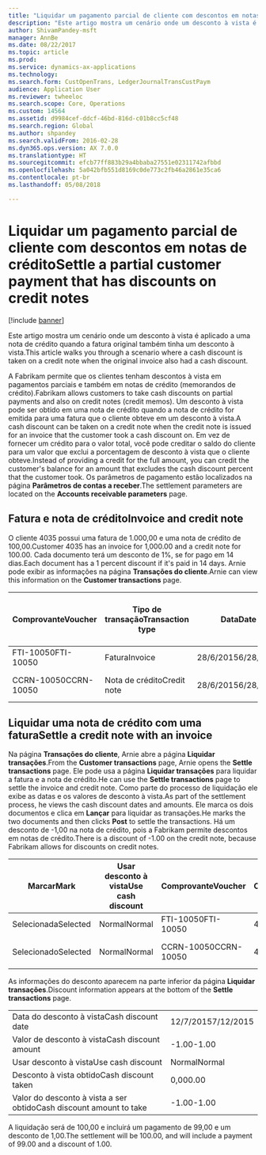 ```yaml
---
title: "Liquidar um pagamento parcial de cliente com descontos em notas de crédito"
description: "Este artigo mostra um cenário onde um desconto à vista é aplicado a uma nota de crédito quando a fatura original também tinha um desconto à vista."
author: ShivamPandey-msft
manager: AnnBe
ms.date: 08/22/2017
ms.topic: article
ms.prod: 
ms.service: dynamics-ax-applications
ms.technology: 
ms.search.form: CustOpenTrans, LedgerJournalTransCustPaym
audience: Application User
ms.reviewer: twheeloc
ms.search.scope: Core, Operations
ms.custom: 14564
ms.assetid: d9984cef-ddcf-46bd-816d-c01b8cc5cf48
ms.search.region: Global
ms.author: shpandey
ms.search.validFrom: 2016-02-28
ms.dyn365.ops.version: AX 7.0.0
ms.translationtype: HT
ms.sourcegitcommit: efcb77ff883b29a4bbaba27551e02311742afbbd
ms.openlocfilehash: 5a042bfb551d8169c0de773c2fb46a2861e35ca6
ms.contentlocale: pt-br
ms.lasthandoff: 05/08/2018

---
```


# <a name="settle-a-partial-customer-payment-that-has-discounts-on-credit-notes"></a><span data-ttu-id="e26a5-103">Liquidar um pagamento parcial de cliente com descontos em notas de crédito</span><span class="sxs-lookup"><span data-stu-id="e26a5-103">Settle a partial customer payment that has discounts on credit notes</span></span>

[!include [banner](../includes/banner.md)]

<span data-ttu-id="e26a5-104">Este artigo mostra um cenário onde um desconto à vista é aplicado a uma nota de crédito quando a fatura original também tinha um desconto à vista.</span><span class="sxs-lookup"><span data-stu-id="e26a5-104">This article walks you through a scenario where a cash discount is taken on a credit note when the original invoice also had a cash discount.</span></span> 

<span data-ttu-id="e26a5-105">A Fabrikam permite que os clientes tenham descontos à vista em pagamentos parciais e também em notas de crédito (memorandos de crédito).</span><span class="sxs-lookup"><span data-stu-id="e26a5-105">Fabrikam allows customers to take cash discounts on partial payments and also on credit notes (credit memos).</span></span> <span data-ttu-id="e26a5-106">Um desconto à vista pode ser obtido em uma nota de crédito quando a nota de crédito for emitida para uma fatura que o cliente obteve em um desconto à vista.</span><span class="sxs-lookup"><span data-stu-id="e26a5-106">A cash discount can be taken on a credit note when the credit note is issued for an invoice that the customer took a cash discount on.</span></span> <span data-ttu-id="e26a5-107">Em vez de fornecer um crédito para o valor total, você pode creditar o saldo do cliente para um valor que exclui a porcentagem de desconto à vista que o cliente obteve.</span><span class="sxs-lookup"><span data-stu-id="e26a5-107">Instead of providing a credit for the full amount, you can credit the customer's balance for an amount that excludes the cash discount percent that the customer took.</span></span> <span data-ttu-id="e26a5-108">Os parâmetros de pagamento estão localizados na página **Parâmetros de contas a receber**.</span><span class="sxs-lookup"><span data-stu-id="e26a5-108">The settlement parameters are located on the **Accounts receivable parameters** page.</span></span>

## <a name="invoice-and-credit-note"></a><span data-ttu-id="e26a5-109">Fatura e nota de crédito</span><span class="sxs-lookup"><span data-stu-id="e26a5-109">Invoice and credit note</span></span>
<span data-ttu-id="e26a5-110">O cliente 4035 possui uma fatura de 1.000,00 e uma nota de crédito de 100,00.</span><span class="sxs-lookup"><span data-stu-id="e26a5-110">Customer 4035 has an invoice for 1,000.00 and a credit note for 100.00.</span></span> <span data-ttu-id="e26a5-111">Cada documento terá um desconto de 1%, se for pago em 14 dias.</span><span class="sxs-lookup"><span data-stu-id="e26a5-111">Each document has a 1 percent discount if it's paid in 14 days.</span></span> <span data-ttu-id="e26a5-112">Arnie pode exibir as informações na página **Transações do cliente**.</span><span class="sxs-lookup"><span data-stu-id="e26a5-112">Arnie can view this information on the **Customer transactions** page.</span></span>

| <span data-ttu-id="e26a5-113">Comprovante</span><span class="sxs-lookup"><span data-stu-id="e26a5-113">Voucher</span></span>    | <span data-ttu-id="e26a5-114">Tipo de transação</span><span class="sxs-lookup"><span data-stu-id="e26a5-114">Transaction type</span></span> | <span data-ttu-id="e26a5-115">Data</span><span class="sxs-lookup"><span data-stu-id="e26a5-115">Date</span></span>      | <span data-ttu-id="e26a5-116">Fatura</span><span class="sxs-lookup"><span data-stu-id="e26a5-116">Invoice</span></span>  | <span data-ttu-id="e26a5-117">Valor em débito na moeda da transação</span><span class="sxs-lookup"><span data-stu-id="e26a5-117">Amount in transaction currency debit</span></span> | <span data-ttu-id="e26a5-118">Valor em crédito na moeda da transação</span><span class="sxs-lookup"><span data-stu-id="e26a5-118">Amount in transaction currency credit</span></span> | <span data-ttu-id="e26a5-119">Saldo</span><span class="sxs-lookup"><span data-stu-id="e26a5-119">Balance</span></span>  | <span data-ttu-id="e26a5-120">Moeda</span><span class="sxs-lookup"><span data-stu-id="e26a5-120">Currency</span></span> |
|------------|------------------|-----------|----------|--------------------------------------|---------------------------------------|----------|----------|
| <span data-ttu-id="e26a5-121">FTI-10050</span><span class="sxs-lookup"><span data-stu-id="e26a5-121">FTI-10050</span></span>  | <span data-ttu-id="e26a5-122">Fatura</span><span class="sxs-lookup"><span data-stu-id="e26a5-122">Invoice</span></span>          | <span data-ttu-id="e26a5-123">28/6/2015</span><span class="sxs-lookup"><span data-stu-id="e26a5-123">6/28/2015</span></span> | <span data-ttu-id="e26a5-124">10050</span><span class="sxs-lookup"><span data-stu-id="e26a5-124">10050</span></span>    | <span data-ttu-id="e26a5-125">1.000,00</span><span class="sxs-lookup"><span data-stu-id="e26a5-125">1,000.00</span></span>                             |                                       | <span data-ttu-id="e26a5-126">1.000,00</span><span class="sxs-lookup"><span data-stu-id="e26a5-126">1,000.00</span></span> | <span data-ttu-id="e26a5-127">USD</span><span class="sxs-lookup"><span data-stu-id="e26a5-127">USD</span></span>      |
| <span data-ttu-id="e26a5-128">CCRN-10050</span><span class="sxs-lookup"><span data-stu-id="e26a5-128">CCRN-10050</span></span> | <span data-ttu-id="e26a5-129">Nota de crédito</span><span class="sxs-lookup"><span data-stu-id="e26a5-129">Credit note</span></span>      | <span data-ttu-id="e26a5-130">28/6/2015</span><span class="sxs-lookup"><span data-stu-id="e26a5-130">6/28/2015</span></span> | <span data-ttu-id="e26a5-131">CR-10050</span><span class="sxs-lookup"><span data-stu-id="e26a5-131">CR-10050</span></span> |                                      | <span data-ttu-id="e26a5-132">100,00</span><span class="sxs-lookup"><span data-stu-id="e26a5-132">100.00</span></span>                                | <span data-ttu-id="e26a5-133">-100,00</span><span class="sxs-lookup"><span data-stu-id="e26a5-133">-100.00</span></span>  | <span data-ttu-id="e26a5-134">USD</span><span class="sxs-lookup"><span data-stu-id="e26a5-134">USD</span></span>      |

## <a name="settle-a-credit-note-with-an-invoice"></a><span data-ttu-id="e26a5-135">Liquidar uma nota de crédito com uma fatura</span><span class="sxs-lookup"><span data-stu-id="e26a5-135">Settle a credit note with an invoice</span></span>
<span data-ttu-id="e26a5-136">Na página **Transações do cliente**, Arnie abre a página **Liquidar transações**.</span><span class="sxs-lookup"><span data-stu-id="e26a5-136">From the **Customer transactions** page, Arnie opens the **Settle transactions** page.</span></span> <span data-ttu-id="e26a5-137">Ele pode usa a página **Liquidar transações** para liquidar a fatura e a nota de crédito.</span><span class="sxs-lookup"><span data-stu-id="e26a5-137">He can use the **Settle transactions** page to settle the invoice and credit note.</span></span> <span data-ttu-id="e26a5-138">Como parte do processo de liquidação ele exibe as datas e os valores de desconto à vista.</span><span class="sxs-lookup"><span data-stu-id="e26a5-138">As part of the settlement process, he views the cash discount dates and amounts.</span></span> <span data-ttu-id="e26a5-139">Ele marca os dois documentos e clica em **Lançar** para liquidar as transações.</span><span class="sxs-lookup"><span data-stu-id="e26a5-139">He marks the two documents and then clicks **Post** to settle the transactions.</span></span> <span data-ttu-id="e26a5-140">Há um desconto de -1,00 na nota de crédito, pois a Fabrikam permite descontos em notas de crédito.</span><span class="sxs-lookup"><span data-stu-id="e26a5-140">There is a discount of -1.00 on the credit note, because Fabrikam allows for discounts on credit notes.</span></span>

| <span data-ttu-id="e26a5-141">Marcar</span><span class="sxs-lookup"><span data-stu-id="e26a5-141">Mark</span></span>     | <span data-ttu-id="e26a5-142">Usar desconto à vista</span><span class="sxs-lookup"><span data-stu-id="e26a5-142">Use cash discount</span></span> | <span data-ttu-id="e26a5-143">Comprovante</span><span class="sxs-lookup"><span data-stu-id="e26a5-143">Voucher</span></span>    | <span data-ttu-id="e26a5-144">Conta</span><span class="sxs-lookup"><span data-stu-id="e26a5-144">Account</span></span> | <span data-ttu-id="e26a5-145">Data</span><span class="sxs-lookup"><span data-stu-id="e26a5-145">Date</span></span>      | <span data-ttu-id="e26a5-146">Data de conclusão</span><span class="sxs-lookup"><span data-stu-id="e26a5-146">Due date</span></span>  | <span data-ttu-id="e26a5-147">Fatura</span><span class="sxs-lookup"><span data-stu-id="e26a5-147">Invoice</span></span>  | <span data-ttu-id="e26a5-148">Valor na moeda da transação</span><span class="sxs-lookup"><span data-stu-id="e26a5-148">Amount in transaction currency</span></span> | <span data-ttu-id="e26a5-149">Moeda</span><span class="sxs-lookup"><span data-stu-id="e26a5-149">Currency</span></span> | <span data-ttu-id="e26a5-150">Valor para liquidar</span><span class="sxs-lookup"><span data-stu-id="e26a5-150">Amount to settle</span></span> |
|----------|-------------------|------------|---------|-----------|-----------|----------|--------------------------------|----------|------------------|
| <span data-ttu-id="e26a5-151">Selecionada</span><span class="sxs-lookup"><span data-stu-id="e26a5-151">Selected</span></span> | <span data-ttu-id="e26a5-152">Normal</span><span class="sxs-lookup"><span data-stu-id="e26a5-152">Normal</span></span>            | <span data-ttu-id="e26a5-153">FTI-10050</span><span class="sxs-lookup"><span data-stu-id="e26a5-153">FTI-10050</span></span>  | <span data-ttu-id="e26a5-154">4035</span><span class="sxs-lookup"><span data-stu-id="e26a5-154">4035</span></span>    | <span data-ttu-id="e26a5-155">28/6/2015</span><span class="sxs-lookup"><span data-stu-id="e26a5-155">6/28/2015</span></span> | <span data-ttu-id="e26a5-156">28/7/2015</span><span class="sxs-lookup"><span data-stu-id="e26a5-156">7/28/2015</span></span> | <span data-ttu-id="e26a5-157">10050</span><span class="sxs-lookup"><span data-stu-id="e26a5-157">10050</span></span>    | <span data-ttu-id="e26a5-158">1.000,00</span><span class="sxs-lookup"><span data-stu-id="e26a5-158">1,000.00</span></span>                       | <span data-ttu-id="e26a5-159">USD</span><span class="sxs-lookup"><span data-stu-id="e26a5-159">USD</span></span>      | <span data-ttu-id="e26a5-160">990,00</span><span class="sxs-lookup"><span data-stu-id="e26a5-160">990.00</span></span>           |
| <span data-ttu-id="e26a5-161">Selecionado</span><span class="sxs-lookup"><span data-stu-id="e26a5-161">Selected</span></span> | <span data-ttu-id="e26a5-162">Normal</span><span class="sxs-lookup"><span data-stu-id="e26a5-162">Normal</span></span>            | <span data-ttu-id="e26a5-163">CCRN-10050</span><span class="sxs-lookup"><span data-stu-id="e26a5-163">CCRN-10050</span></span> | <span data-ttu-id="e26a5-164">4035</span><span class="sxs-lookup"><span data-stu-id="e26a5-164">4035</span></span>    | <span data-ttu-id="e26a5-165">28/6/2015</span><span class="sxs-lookup"><span data-stu-id="e26a5-165">6/28/2015</span></span> | <span data-ttu-id="e26a5-166">28/7/2015</span><span class="sxs-lookup"><span data-stu-id="e26a5-166">7/28/2015</span></span> | <span data-ttu-id="e26a5-167">CR-10050</span><span class="sxs-lookup"><span data-stu-id="e26a5-167">CR-10050</span></span> | <span data-ttu-id="e26a5-168">-100,00</span><span class="sxs-lookup"><span data-stu-id="e26a5-168">-100.00</span></span>                        | <span data-ttu-id="e26a5-169">USD</span><span class="sxs-lookup"><span data-stu-id="e26a5-169">USD</span></span>      | <span data-ttu-id="e26a5-170">-99,00</span><span class="sxs-lookup"><span data-stu-id="e26a5-170">-99.00</span></span>           |

<span data-ttu-id="e26a5-171">As informações do desconto aparecem na parte inferior da página **Liquidar transações**.</span><span class="sxs-lookup"><span data-stu-id="e26a5-171">Discount information appears at the bottom of the **Settle transactions** page.</span></span>

|                              |           |
|------------------------------|-----------|
| <span data-ttu-id="e26a5-172">Data do desconto à vista</span><span class="sxs-lookup"><span data-stu-id="e26a5-172">Cash discount date</span></span>           | <span data-ttu-id="e26a5-173">12/7/2015</span><span class="sxs-lookup"><span data-stu-id="e26a5-173">7/12/2015</span></span> |
| <span data-ttu-id="e26a5-174">Valor de desconto à vista</span><span class="sxs-lookup"><span data-stu-id="e26a5-174">Cash discount amount</span></span>         | <span data-ttu-id="e26a5-175">-1.00</span><span class="sxs-lookup"><span data-stu-id="e26a5-175">-1.00</span></span>     |
| <span data-ttu-id="e26a5-176">Usar desconto à vista</span><span class="sxs-lookup"><span data-stu-id="e26a5-176">Use cash discount</span></span>            | <span data-ttu-id="e26a5-177">Normal</span><span class="sxs-lookup"><span data-stu-id="e26a5-177">Normal</span></span>    |
| <span data-ttu-id="e26a5-178">Desconto à vista obtido</span><span class="sxs-lookup"><span data-stu-id="e26a5-178">Cash discount taken</span></span>          | <span data-ttu-id="e26a5-179">0,00</span><span class="sxs-lookup"><span data-stu-id="e26a5-179">0.00</span></span>      |
| <span data-ttu-id="e26a5-180">Valor do desconto à vista a ser obtido</span><span class="sxs-lookup"><span data-stu-id="e26a5-180">Cash discount amount to take</span></span> | <span data-ttu-id="e26a5-181">-1.00</span><span class="sxs-lookup"><span data-stu-id="e26a5-181">-1.00</span></span>     |

<span data-ttu-id="e26a5-182">A liquidação será de 100,00 e incluirá um pagamento de 99,00 e um desconto de 1,00.</span><span class="sxs-lookup"><span data-stu-id="e26a5-182">The settlement will be 100.00, and will include a payment of 99.00 and a discount of 1.00.</span></span>




